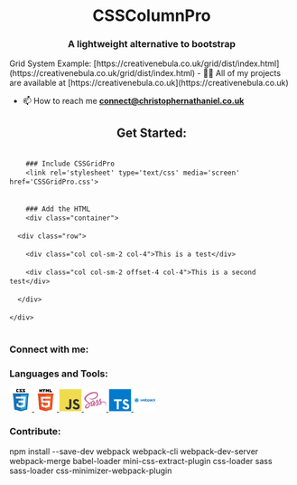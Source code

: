 <h1 align="center">CSSColumnPro</h1>
<h3 align="center">A lightweight alternative to bootstrap</h3>

<p>Grid System Example: [https://creativenebula.co.uk/grid/dist/index.html](https://creativenebula.co.uk/grid/dist/index.html)
- 👨‍💻 All of my projects are available at [https://creativenebula.co.uk](https://creativenebula.co.uk)

- 📫 How to reach me **connect@christophernathaniel.co.uk**

<h2 align="center">Get Started:</h2>
<pre>
<code>
    ### Include CSSGridPro
    &lt;link rel='stylesheet' type='text/css' media='screen' href='CSSGridPro.css'&gt;
</code>
<code>
    ### Add the HTML
    &lt;div class=&quot;container&quot;&gt;
    <br>&ensp;&ensp;&lt;div class=&quot;row&quot;&gt;
    <br>&ensp;&ensp;&ensp;&ensp;&lt;div class=&quot;col col-sm-2 col-4&quot;&gt;This is a test&lt;/div&gt;
    <br>&ensp;&ensp;&ensp;&ensp;&lt;div class=&quot;col col-sm-2 offset-4 col-4&quot;&gt;This is a second test&lt;/div&gt;
    <br>&ensp;&ensp;&lt;/div&gt;
    <br>&lt;/div&gt;
</code>
</pre>


<h3 align="left">Connect with me:</h3>
<p align="left"></p>

<h3 align="left">Languages and Tools:</h3>
<p align="left"> <a href="https://www.w3schools.com/css/" target="_blank" rel="noreferrer"> <img src="https://raw.githubusercontent.com/devicons/devicon/master/icons/css3/css3-original-wordmark.svg" alt="css3" width="40" height="40"/> </a> <a href="https://www.w3.org/html/" target="_blank" rel="noreferrer"> <img src="https://raw.githubusercontent.com/devicons/devicon/master/icons/html5/html5-original-wordmark.svg" alt="html5" width="40" height="40"/> </a> <a href="https://developer.mozilla.org/en-US/docs/Web/JavaScript" target="_blank" rel="noreferrer"> <img src="https://raw.githubusercontent.com/devicons/devicon/master/icons/javascript/javascript-original.svg" alt="javascript" width="40" height="40"/> </a> <a href="https://sass-lang.com" target="_blank" rel="noreferrer"> <img src="https://raw.githubusercontent.com/devicons/devicon/master/icons/sass/sass-original.svg" alt="sass" width="40" height="40"/> </a> <a href="https://www.typescriptlang.org/" target="_blank" rel="noreferrer"> <img src="https://raw.githubusercontent.com/devicons/devicon/master/icons/typescript/typescript-original.svg" alt="typescript" width="40" height="40"/> </a> <a href="https://webpack.js.org" target="_blank" rel="noreferrer"> <img src="https://raw.githubusercontent.com/devicons/devicon/d00d0969292a6569d45b06d3f350f463a0107b0d/icons/webpack/webpack-original-wordmark.svg" alt="webpack" width="40" height="40"/> </a> </p>


<h3 align="left">Contribute:</h3>
<p align="left">npm install --save-dev webpack webpack-cli webpack-dev-server webpack-merge babel-loader mini-css-extract-plugin css-loader sass sass-loader css-minimizer-webpack-plugin</p>
